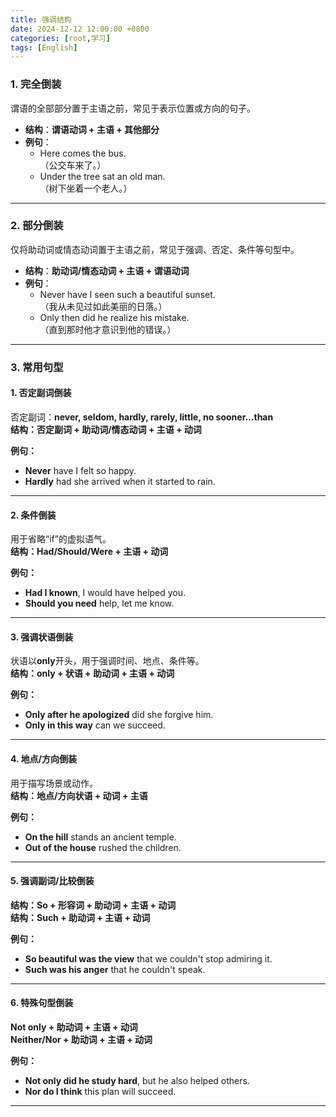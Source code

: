 ```yaml
---
title: 强调结构
date: 2024-12-12 12:00:00 +0800
categories: [root,学习]
tags: [English]
---
```


### 1. **完全倒装**
谓语的全部部分置于主语之前，常见于表示位置或方向的句子。  

+ **结构**：**谓语动词 + 主语 + 其他部分**  
+ **例句**：  
    - Here comes the bus.  
（公交车来了。）  
    - Under the tree sat an old man.  
（树下坐着一个老人。）

---

### 2. **部分倒装**
仅将助动词或情态动词置于主语之前，常见于强调、否定、条件等句型中。  

+ **结构**：**助动词/情态动词 + 主语 + 谓语动词**  
+ **例句**：  
    - Never have I seen such a beautiful sunset.  
（我从未见过如此美丽的日落。）  
    - Only then did he realize his mistake.  
（直到那时他才意识到他的错误。）

---

### 3. 常用句型
#### **1. 否定副词倒装**
否定副词：**never, seldom, hardly, rarely, little, no sooner...than**  
**结构：否定副词 + 助动词/情态动词 + 主语 + 动词**  

**例句：**  

+ **Never** have I felt so happy.  
+ **Hardly** had she arrived when it started to rain.

---

#### **2. 条件倒装**
用于省略“if”的虚拟语气。  
**结构：Had/Should/Were + 主语 + 动词**  

**例句：**  

+ **Had I known**, I would have helped you.  
+ **Should you need** help, let me know.

---

#### **3. 强调状语倒装**
状语以**only**开头，用于强调时间、地点、条件等。  
**结构：only + 状语 + 助动词 + 主语 + 动词**  

**例句：**  

+ **Only after he apologized** did she forgive him.  
+ **Only in this way** can we succeed.

---

#### **4. 地点/方向倒装**
用于描写场景或动作。  
**结构：地点/方向状语 + 动词 + 主语**  

**例句：**  

+ **On the hill** stands an ancient temple.  
+ **Out of the house** rushed the children.

---

#### **5. 强调副词/比较倒装**
**结构：So + 形容词 + 助动词 + 主语 + 动词**  
**结构：Such + 助动词 + 主语 + 动词**  

**例句：**  

+ **So beautiful was the view** that we couldn't stop admiring it.  
+ **Such was his anger** that he couldn't speak.

---

#### **6. 特殊句型倒装**
**Not only + 助动词 + 主语 + 动词**  
**Neither/Nor + 助动词 + 主语 + 动词**  

**例句：**  

+ **Not only did he study hard**, but he also helped others.  
+ **Nor do I think** this plan will succeed.

---
